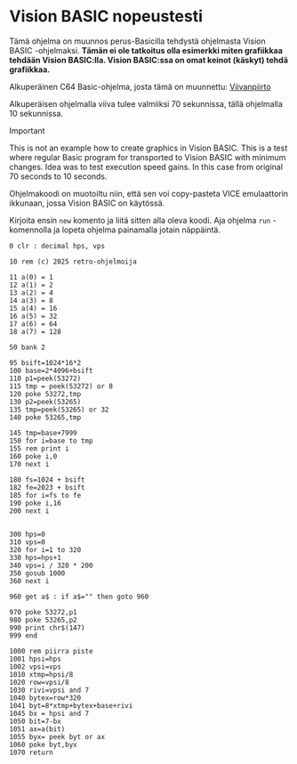 # Vision BASIC nopeustesti

Tämä ohjelma on muunnos perus-Basicilla tehdystä ohjelmasta Vision BASIC -ohjelmaksi. **Tämän ei ole tatkoitus olla esimerkki miten grafiikkaa tehdään Vision BASIC:lla. Vision BASIC:ssa on omat keinot (käskyt) tehdä grafiikkaa.**

Alkuperäinen C64 Basic-ohjelma, josta tämä on muunnettu: [Viivanpiirto](/C64%20Basic%20V2/Viivanpiirto.md)

Alkuperäisen ohjelmalla viiva tulee valmiiksi 70 sekunnissa, tällä ohjelmalla 10 sekunnissa.

> [!IMPORTANT]
> This is not an example how to create graphics in Vision BASIC. This is a test where regular Basic program for transported to Vision BASIC with minimum changes. Idea was to test execution speed gains. In this case from original 70 seconds to 10 seconds.

Ohjelmakoodi on muotoiltu niin, että sen voi copy-pasteta VICE emulaattorin ikkunaan, jossa Vision BASIC on käytössä.

Kirjoita ensin `new` komento ja liitä sitten alla oleva koodi. Aja ohjelma `run` -komennolla ja lopeta ohjelma painamalla jotain näppäintä.

```
0 clr : decimal hps, vps

10 rem (c) 2025 retro-ohjelmoija

11 a(0) = 1
12 a(1) = 2
13 a(2) = 4
14 a(3) = 8
15 a(4) = 16
16 a(5) = 32
17 a(6) = 64
18 a(7) = 128

50 bank 2

95 bsift=1024*16*2
100 base=2*4096+bsift
110 p1=peek(53272)
115 tmp = peek(53272) or 8
120 poke 53272,tmp
130 p2=peek(53265)
135 tmp=peek(53265) or 32
140 poke 53265,tmp

145 tmp=base+7999
150 for i=base to tmp
155 rem print i
160 poke i,0
170 next i

180 fs=1024 + bsift
182 fe=2023 + bsift
185 for i=fs to fe
190 poke i,16
200 next i


300 hps=0
310 vps=0
320 for i=1 to 320
330 hps=hps+1
340 vps=i / 320 * 200
350 gosub 1000
360 next i

960 get a$ : if a$="" then goto 960

970 poke 53272,p1
980 poke 53265,p2
990 print chr$(147)
999 end

1000 rem piirra piste
1001 hpsi=hps
1002 vpsi=vps
1010 xtmp=hpsi/8
1020 row=vpsi/8
1030 rivi=vpsi and 7
1040 bytex=row*320
1041 byt=8*xtmp+bytex+base+rivi
1045 bx = hpsi and 7
1050 bit=7-bx
1051 ax=a(bit)
1055 byx= peek byt or ax
1060 poke byt,byx
1070 return

```

